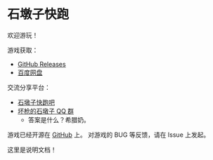 # 石墩子快跑

欢迎游玩！

游戏获取：
* [GitHub Releases](https://github.com/MixBadGun/ShidunziParkour/releases/)
* [百度网盘](https://pan.baidu.com/s/1g1ombBSq7OPQqoOH0--Jow?pwd=kpsd)

交流分享平台：
* [石墩子快跑吧](https://tieba.baidu.com/f?kw=%E7%9F%B3%E5%A2%A9%E5%AD%90%E5%BF%AB%E8%B7%91&ie=utf-8)
* [坏枪的石墩子 QQ 群](https://qm.qq.com/cgi-bin/qm/qr?k=ovzNDUajv4qcEUoI3Ij5T87gbqboJHwu&jump_from=webapi&authKey=MO8DyeSQZXETuY0D7Hz4WLxhBdxPFmxPhhFBTMyFIg611SP1k0v0GthnMY1gLR6w)
    * 答案是什么？希腊奶。

游戏已经开源在 [GitHub](https://github.com/MixBadGun/ShidunziParkour/) 上。
对游戏的 BUG 等反馈，请在 Issue 上发起。

这里是说明文档！
